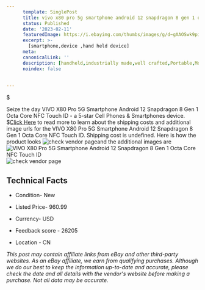 ```yaml
---
      template: SinglePost
      title: vivo x80 pro 5g smartphone android 12 snapdragon 8 gen 1 octa core nfc touch id
      status: Published
      date: '2023-02-11'
      featuredImage: https://i.ebayimg.com/thumbs/images/g/d~gAAOSwk9pidfQD/s-l225.jpg
      excerpt: >-
        [smartphone,device ,hand held device]
      meta:
      canonicalLink: ''
      description: [handheld,industrially made,well crafted,Portable,Mobile,Compact,Convenient,Lightweight,Maneuverable,Man-portable,Miniature,Carriable,Hand-held,Light,Holdable,Transportable,Mobile device,Pocket-sized,On-the-go,Wireless,Cordless,Compact size,Convenient size, smartphone,device ,hand held device]
      noindex: false
      
        
---
```

$

Seize the day VIVO X80 Pro 5G Smartphone Android 12 Snapdragon 8 Gen 1 Octa Core NFC Touch ID - a 5-star Cell Phones & Smartphones device.
$[Click Here](https://www.ebay.com/itm/185416004827?hash=item2b2ba7b4db%3Ag%3Ad%7EgAAOSwk9pidfQD&mkevt=1&mkcid=1&mkrid=711-53200-19255-0&campid=%253CePNCampaignId%253E&customid=%253CreferenceId%253E&toolid=10049) to read more to learn about the shipping costs and additional image urls for the VIVO X80 Pro 5G Smartphone Android 12 Snapdragon 8 Gen 1 Octa Core NFC Touch ID. Shipping cost is undefined. Here is how the product looks ![check vendor page](https://i.ebayimg.com/thumbs/images/g/d~gAAOSwk9pidfQD/s-l225.jpg)and the additional images are![VIVO X80 Pro 5G Smartphone Android 12 Snapdragon 8 Gen 1 Octa Core NFC Touch ID](https://i.ebayimg.com/images/g/d~gAAOSwk9pidfQD/s-l960.jpg)![check vendor page](https://origin-galleryplus.ebayimg.com/ws/web/185416004827_2_0_1/225x225.jpg,https://origin-galleryplus.ebayimg.com/ws/web/185416004827_3_0_1/225x225.jpg,https://origin-galleryplus.ebayimg.com/ws/web/185416004827_4_0_1/225x225.jpg,https://origin-galleryplus.ebayimg.com/ws/web/185416004827_5_0_1/225x225.jpg,https://origin-galleryplus.ebayimg.com/ws/web/185416004827_6_0_1/225x225.jpg,https://origin-galleryplus.ebayimg.com/ws/web/185416004827_7_0_1/225x225.jpg,https://origin-galleryplus.ebayimg.com/ws/web/185416004827_8_0_1/225x225.jpg,https://origin-galleryplus.ebayimg.com/ws/web/185416004827_9_0_1/225x225.jpg)



 ## Technical Facts 



     
      

 - Condition- New 


      

 - Listed Price- 960.99 


      

 - Currency- USD 


      

 - Feedback score - 26205 


      

 - Location - CN 


      
      

 *_This post may contain affiliate links from eBay and other third-party websites. As an eBay affiliate, we earn from qualifying purchases. Although we do our best to keep the information up-to-date and accurate, please check the date and all details with the vendor's website before making a purchase. Not all data may be accurate._*






